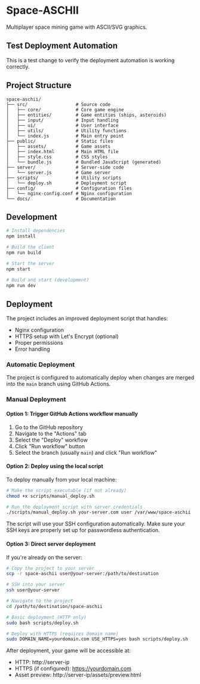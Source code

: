 # Space-ASCHII

Multiplayer space mining game with ASCII/SVG graphics.

## Test Deployment Automation
This is a test change to verify the deployment automation is working correctly.

## Project Structure

```
space-aschii/
├── src/                  # Source code
│   ├── core/             # Core game engine
│   ├── entities/         # Game entities (ships, asteroids)
│   ├── input/            # Input handling
│   ├── ui/               # User interface
│   ├── utils/            # Utility functions
│   └── index.js          # Main entry point
├── public/               # Static files
│   ├── assets/           # Game assets
│   ├── index.html        # Main HTML file
│   ├── style.css         # CSS styles
│   └── bundle.js         # Bundled JavaScript (generated)
├── server/               # Server-side code
│   └── server.js         # Game server
├── scripts/              # Utility scripts
│   └── deploy.sh         # Deployment script
├── config/               # Configuration files
│   └── nginx-config.conf # Nginx configuration
└── docs/                 # Documentation
```

## Development

```bash
# Install dependencies
npm install

# Build the client
npm run build

# Start the server
npm start

# Build and start (development)
npm run dev
```

## Deployment

The project includes an improved deployment script that handles:
- Nginx configuration
- HTTPS setup with Let's Encrypt (optional)
- Proper permissions
- Error handling

### Automatic Deployment

The project is configured to automatically deploy when changes are merged into the `main` branch using GitHub Actions.

### Manual Deployment

#### Option 1: Trigger GitHub Actions workflow manually

1. Go to the GitHub repository
2. Navigate to the "Actions" tab
3. Select the "Deploy" workflow
4. Click "Run workflow" button
5. Select the branch (usually `main`) and click "Run workflow"

#### Option 2: Deploy using the local script

To deploy manually from your local machine:

```bash
# Make the script executable (if not already)
chmod +x scripts/manual_deploy.sh

# Run the deployment script with server credentials
./scripts/manual_deploy.sh your-server.com user /var/www/space-aschii
```

The script will use your SSH configuration automatically. Make sure your SSH keys are properly set up for passwordless authentication.

#### Option 3: Direct server deployment

If you're already on the server:

```bash
# Copy the project to your server
scp -r space-aschii user@your-server:/path/to/destination

# SSH into your server
ssh user@your-server

# Navigate to the project
cd /path/to/destination/space-aschii

# Basic deployment (HTTP only)
sudo bash scripts/deploy.sh

# Deploy with HTTPS (requires domain name)
sudo DOMAIN_NAME=yourdomain.com USE_HTTPS=yes bash scripts/deploy.sh
```

After deployment, your game will be accessible at:
- HTTP: http://server-ip
- HTTPS (if configured): https://yourdomain.com
- Asset preview: http://server-ip/assets/preview.html
